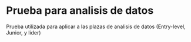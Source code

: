# Prueba para analisis de datos

Prueba utilizada para aplicar a las plazas de analisis de datos (Entry-level, Junior, y lider)
